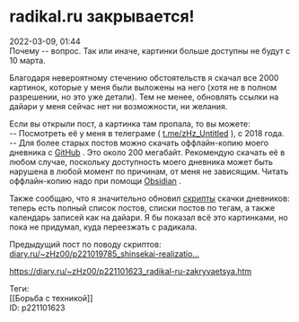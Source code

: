 radikal.ru закрывается!
========================

   
 2022-03-09, 01:44   
  Почему -- вопрос. Так или иначе, картинки больше доступны не будут с 10 марта.   
   
 Благодаря невероятному стечению обстоятельств я скачал все 2000 картинок, которые у меня были выложены на него (хотя не в полном разрешении, но это уже детали). Тем не менее, обновлять ссылки на дайари у меня сейчас нет ни возможности, ни желания.   
   
 Если вы открыли пост, а картинка там пропала, то вы можете:   
 -- Посмотреть её у меня в телеграме (  [t.me/zHz\_Untitled](https://t.me/zHz_Untitled)  ), с 2018 года.   
 -- Для более старых постов можно скачать оффлайн-копию моего дневника с  [GitHub](https://github.com/zHz00/zhz_diary_obsidian/commits/master)  . Это около 200 мегабайт. Рекомендую скачать её в любом случае, поскольку доступность моего дневника может быть нарушена в любой момент по причинам, от меня не зависящим. Читать оффлайн-копию надо при помощи  [Obsidian](https://obsidian.md/)  .   
   
 Также сообщаю, что я значительно обновил  [скрипты](https://github.com/zHz00/diary_ru_dump)  скачки дневников: теперь есть полный список постов, списки постов по тегам, а также календарь записей как на дайари. Я бы показал всё это картинками, но пока не придумал, куда переезжать с радикала.   
   
 Предыдущий пост по поводу скриптов:  [diary.ru/~zHz00/p221019785\_shinsekai-realizatio...](SHINSEKAI%20Realization)    
   
    
 <https://diary.ru/~zHz00/p221101623_radikal-ru-zakryvaetsya.htm>   
   
 Теги:   
 [[Борьба с техникой]]   
 ID: p221101623